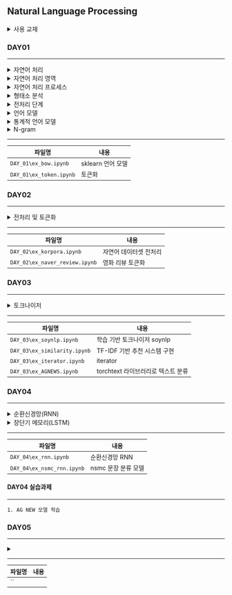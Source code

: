 ## Natural Language Processing

<details>
<summary>사용 교재</summary>

![](./images/파이토치%20트랜스포머를%20활용한%20자연어%20처리와%20컴퓨터비전%20심층학습.png)

</details>

### DAY01

---

<details>
<summary> 자연어 처리 </summary>

> -   사람들의 의사소통에 사용되는 언어를 자연어라고 칭함
> -   기계에서 자연어를 분석&이해&생성&처리하는 기술이 NLP
> -   1960년 말뭉치(Corpus) 데이터 활용 통계적 자연어 처리
> -   최근 Deep Learning 기술로 번역&자연어 생성

</details>
<details>
<summary> 자연어 처리 영역 </summary>

> -   번역
> -   감정분석
> -   스팸 분류
> -   이미지 설명
> -   텍스트 요약
> -   질문에 대한 응답
> -   챗봇 텍스트 생성

</details>
<details>
<summary> 자연어 처리 프로세스 </summary>

> -   자연어 데이터 수집
> -   형태소 분석
> -   구분 분석
> -   의미 분석
> -   화용 분석

</details>
<details>
<summary> 형태소 분석 </summary>

> -   자연어를 문장의 최소 단위인 형태소 단위로 분할, 품사 판별
> -   분석 : 어간 추출, 원형 복원, 품사 부착
> -   활용 : 기계 번역, 텍스트 마이닝 등
> -   영어권 분석 방법 -> 띄어쓰기(공백) 기준 구분
> -   아시아권 분석 방법 -> 문법 규칙 방법, 확률적 언어 모델 방법
> -   코퍼스(Corpus) -> 자연어처리 위해 모아놓은 텍스트 묶음
> -   토큰
> -   어휘 집합

</details>
<details>
<summary> 전처리 단계 </summary>

> -   토큰화 : 말뭉치에서 의미있는 단위(토큰)로 분리
> -   정제 : 토큰화 작업 전/후 작업에 방해되는 부분을 배제
> -   정규화 : 표현 방법이 다른 단어 통합하여 같은 단어 생성
> -   벡터화/수치화 : 컴퓨터가 처리할 수 있는 수치 형태로 변환
> -   패딩 : 동일한 길이로 문장/문서를 맞추는 작업

</details>
<details>
<summary> 언어 모델 </summary>

> -   단어 시퀀스(문장)에 확률을 할당하는 모델
> -   통계를 이용한 통계적 언어 모델(Statistical Language Model)
> -   기계학습을 이용한 인공 신경망 언어 모델(RNN, LSTM, ...)

</details>
<details>
<summary> 통계적 언어 모델 </summary>

> -   전통적인 접근 방법 언어 모델
> -   조건부 확률 기반 -> 희소 문제 해결 불가능

</details>
<details>
<summary> N-gram </summary>

> -   전체 문장에서 단어를 N개수만큼 묶은 것
> -   카운트에 기반한 통계적 접근 사용
> -   N개의 단어만 고려하여 판단 -> 조합의 경우의 수가 엄청나게 많기에 희소 문제 해결 한계 존재

</details>

---

| 파일명                  | 내용              |
| ----------------------- | ----------------- |
| `DAY_01\ex_bow.ipynb`   | sklearn 언어 모델 |
| `DAY_01\ex_token.ipynb` | 토큰화            |

### DAY02

---

<details>
<summary> 전처리 및 토큰화 </summary>

> -   말뭉치 전처리
> -   토큰화

</details>

---

| 파일명                         | 내용                   |
| ------------------------------ | ---------------------- |
| `DAY_02\ex_korpora.ipynb`      | 자연어 데이터셋 전처리 |
| `DAY_02\ex_naver_review.ipynb` | 영화 리뷰 토큰화       |

### DAY03

---

<details>
<summary> 토크나이저 </summary>

> -   soynlp
> -   ckonlpy

</details>

---

| 파일명                       | 내용                               |
| ---------------------------- | ---------------------------------- |
| `DAY_03\ex_soynlp.ipynb`     | 학습 기반 토크나이저 soynlp        |
| `DAY_03\ex_similarity.ipynb` | TF-IDF 기반 추천 시스템 구현       |
| `DAY_03\ex_iterator.ipynb`   | iterator                           |
| `DAY_03\ex_AGNEWS.ipynb`     | torchtext 라이브러리로 텍스트 분류 |

### DAY04

---

<details>
<summary> 순환신경망(RNN) </summary>

> -   시계열 데이터를 다루기에 최적화된 인공신경망
> -   입력과 출력을 시퀀스 단위로 처리하는 시퀀스 모델

</details>
<details>
<summary> 장단기 메모리(LSTM) </summary>

> -   RNN의 장기의존성 문제, 기울기 소실 문제 해결한 알고리즘
> -   메모리 셀 + 셀 스테이트 + 게이트 구조 도입

</details>

---

| 파일명                     | 내용                |
| -------------------------- | ------------------- |
| `DAY_04\ex_rnn.ipynb`      | 순환신경망 RNN      |
| `DAY_04\ex_nsmc_rnn.ipynb` | nsmc 문장 분류 모델 |

#### DAY04 실습과제

---

    1. AG NEW 모델 학습

### DAY05

---

<details>
<summary>  </summary>

> -

</details>

---

| 파일명 | 내용 |
| ------ | ---- |
| ``     |      |
